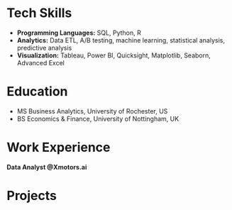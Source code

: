 # Tech Skills
- **Programming Languages:** SQL, Python, R
- **Analytics:** Data ETL, A/B testing, machine learning, statistical analysis, predictive analysis
- **Visualization:** Tableau, Power BI, Quicksight, Matplotlib, Seaborn, Advanced Excel


# Education
- MS Business Analytics, University of Rochester, US
- BS Economics & Finance, University of Nottingham, UK

# Work Experience
**Data Analyst @Xmotors.ai**

# Projects
